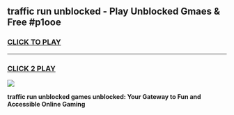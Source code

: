 
## traffic run unblocked - Play Unblocked Gmaes & Free #p1ooe
<h3>
<a href="https://news.freeplayer.one?title=traffic_run_unblocked&ref=24F">CLICK TO PLAY</a></h3>
<hr>

<h3>
<a href="https://news.freeplayer.one?title=traffic_run_unblocked&ref=24F">CLICK 2 PLAY</a>
  
</h3>

<a href="https://news.freeplayer.one?title=traffic_run_unblocked&ref=24F/"><img src="https://clearcache.store/games.png"></a>


**traffic run unblocked games unblocked: Your Gateway to Fun and Accessible Online Gaming**
